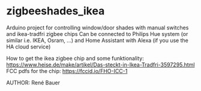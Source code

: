 # zigbeeshades_ikea
Arduino project for controlling window/door shades with manual switches and ikea-tradfri zigbee chips
Can be connected to Philips Hue system (or similar i.e. IKEA, Osram, ...) and Home Assistant with Alexa (if you use the HA cloud service)

How to get the ikea zigbee chip and some funktionality: https://www.heise.de/make/artikel/Das-steckt-in-Ikea-Tradfri-3597295.html
FCC pdfs for the chip: https://fccid.io/FHO-ICC-1

AUTHOR: René Bauer
